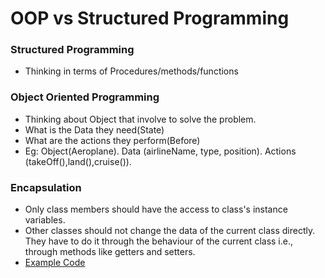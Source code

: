 # OOP vs Structured Programming

### Structured Programming

- Thinking in terms of Procedures/methods/functions

### Object Oriented Programming

- Thinking about Object that involve to solve the problem.
- What is the Data they need(State)
- What are the actions they perform(Before)
- Eg: Object(Aeroplane). Data (airlineName, type, position). Actions (takeOff(),land(),cruise()).

### Encapsulation

- Only class members should have the access to class's instance variables.
- Other classes should not change the data of the current class directly. They have to do it through the behaviour of the current class i.e., through methods like getters and setters.
- [Example Code](oop/MotorBike.java)
